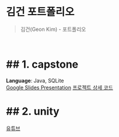 # 김건 포트폴리오

> 김건(Geon Kim) - 포트폴리오

<br />

# ## 1. capstone

**Language**: Java, SQLite  
[Google Slides Presentation](https://docs.google.com/presentation/d/1G-2c29G0u4GUoyQaJVCSL8_lMhCTCuqOq7Gk3u_7kFc/edit?usp=sharing)
[프로젝트 상세 코드](https://github.com/Rlarjs01/Capstone2024)
<br />


# ## 2. unity
[유튜브](https://www.youtube.com/watch?v=CEXjVT-oWLc&ab_channel=Chira)